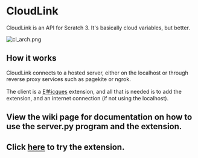 # CloudLink

CloudLink is an API for Scratch 3. It's basically cloud variables, but better.

![cl_arch.png](https://cdn.glitch.com/2d2fd699-1471-4a63-af1a-c7b7677c8b13%2Fcl_arch.png)

## How it works

CloudLink connects to a hosted server, either on the localhost or through reverse proxy services such as pagekite or ngrok. 

The client is a [E羊icques](https://sheeptester.github.io/scratch-gui/) extension, and all that is needed is to add the extension, and an internet connection (if not using the localhost).

## View the wiki page for documentation on how to use the server.py program and the extension.

## Click [here](https://sheeptester.github.io/scratch-gui/?url=https://mikedev101.github.io/cloudlink/cloudlink.js) to try the extension.
